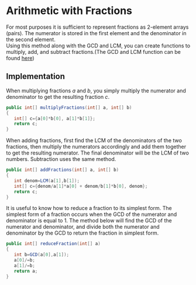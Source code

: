 # Arithmetic with Fractions
For most purposes it is sufficient to represent fractions as 2-element arrays (pairs). The numerator is stored in the first element and the denominator in the second element.\
Using this method along with the GCD and LCM, you can create functions to multiply, add, and subtract fractions.(The GCD and LCM function can be found [here](https://github.com/danielzyy/Programming-Notes/blob/master/Math/GCD%20and%20LCM%20%28Euclid%E2%80%99s%20algorithm%29.md))
## Implementation
When multiplying fractions _a_ and _b_, you simply multiply the numerator and denominator to get the resulting fraction _c_.
```java
public int[] multiplyFractions(int[] a, int[] b)
{
   int[] c={a[0]*b[0], a[1]*b[1]};
   return c;
}
```
When adding fractions, first find the LCM of the denominators of the two fractions, then multiply the numerators accordingly and add them together to get the resulting numerator. The final denominator will be the LCM of two numbers. Subtraction uses the same method. 
```java
public int[] addFractions(int[] a, int[] b)
{
   int denom=LCM(a[1],b[1]);
   int[] c={denom/a[1]*a[0] + denom/b[1]*b[0], denom};
   return c;
}
```
It is useful to know how to reduce a fraction to its simplest form. The simplest form of a fraction occurs when the GCD of the numerator and denominator is equal to 1. The method below will find the GCD of the numerator and denominator, and divide both the numerator and denominator by the GCD to return the fraction in simplest form.
```java
public int[] reduceFraction(int[] a)
{
   int b=GCD(a[0],a[1]);
   a[0]/=b;
   a[1]/=b;
   return a;
}
```

